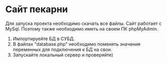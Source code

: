 # Сайт пекарни
Для запуска проекта необходимо скачать все файлы.
Сайт работает с MySql. Поэтому также необходимо иметь на своем ПК phpMyAdmin.
1. Импортируейте БД в СУБД.
2. В файлах "database.php" необходимо поменять значения переменных для подключения к БД на свои.
3. Запускайте локальный сервер и проверяйте)
